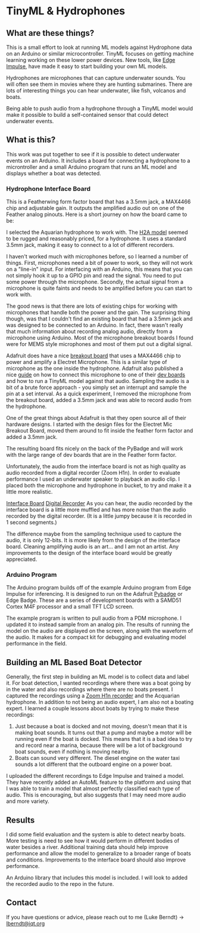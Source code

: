 # TinyML & Hydrophones

## What are these things?

This is a small effort to look at running ML models against Hydrophone data on an Arduino or similar microcontroller. TinyML focuses on getting machine learning working on these lower power devices. New tools, like [Edge Impulse](https://www.edgeimpulse.com), have made it easy to start building your own ML models. 

Hydrophones are microphones that can capture underwater sounds. You will often see them in movies where they are hunting submarines. There are lots of interesting things you can hear underwater, like fish, volcanos and boats. 

Being able to push audio from a hydrophone through a TinyML model would make it possible to build a self-contained sensor that could detect underwater events.

## What is this?

This work was put together to see if it is possible to detect underwater events on an Arduino. It includes a board for connecting a hydrophone to a microntroller and a small Arduino program that runs an ML model and displays whether a boat was detected.

### Hydrophone Interface Board

This is a Featherwing form factor board that has a 3.5mm jack, a MAX4466 chip and adjustable gain. It outputs the amplified audio out on one of the Feather analog pinouts. Here is a short journey on how the board came to be:

I selected the Aquarian hydrophone to work with. The [H2A model](https://www.aquarianaudio.com/h2a-hydrophone.html) seemed to be rugged and reasonably priced, for a hydrophone. It uses a standard 3.5mm jack, making it easy to connect to a lot of different recorders. 

I haven't worked much with microphones before, so I learned a number of things. First, microphones need a bit of power to work, so they will not work on a "line-in" input. For interfacing with an Arduino, this means that you can not simply hook it up to a GPIO pin and read the signal. You need to put some power through the microphone. Secondly, the actual signal from a microphone is quite faints and needs to be amplified before you can start to work with. 

The good news is that there are lots of existing chips for working with microphones that handle both the power and the gain. The surprising thing though, was that I couldn't find an existing board that had a 3.5mm jack and was designed to be connected to an Arduino. In fact, there wasn't really that much information about recording analog audio, directly from a microphone using Arduino. Most of the microphone breakout boards I found were for MEMS style microphones and most of them put out a digital signal. 

Adafruit does have a nice [breakout board](https://www.adafruit.com/product/1063) that uses a MAX4466 chip to power and amplify a Electret  Microphone. This is a similar type of microphone as the one inside the hydrophone. Adafruit also published a nice [guide](https://learn.adafruit.com/tensorflow-lite-for-edgebadge-kit-quickstart/assembly) on how to connect this microphone to one of their [dev boards](https://www.adafruit.com/product/4200) and how to run a TinyML model against that audio. Sampling the audio is a bit of a brute force approach - you simply set an interrupt and sample the pin at a set interval. As a quick experiment, I removed the microphone from the breakout board, added a 3.5mm jack and was able to record audio from the hydrophone.

One of the great things about Adafruit is that they open source all of their hardware designs. I started with the design files for the Electret Mic Breakout Board, moved them around to fit inside the feather form factor and added a 3.5mm jack.

The resulting board fits nicely on the back of the PyBadge and will work with the large range of dev boards that are in the Feather form factor.

Unfortunately, the audio from the interface board is not as high quality as audio recorded from a digital recorder (Zoom H1n). In order to evaluate performance I used an underwater speaker to playback an audio clip. I placed both the microphone and hydrophone in bucket, to try and make it a little more realistic. 

[Interface Board](media/FeatherWing-Audio-Test.wav)
[Digital Recorder](media/Digital-Recorder.wav)
As you can hear, the audio recorded by the interface board is a little more muffled and has more noise than the audio recorded by the digital recorder. (It is a little jumpy because it is recorded in 1 second segments.)

The difference maybe from the sampling technique used to capture the audio, it is only 12-bits. It is more likely from the design of the interface board. Cleaning amplifying audio is an art... and I am not an artist. Any improvements to the design of the interface board would be greatly appreciated.

### Arduino Program

The Arduino program builds off of the example Arduino program from Edge Impulse for inferencing. It is designed to run on the Adafruit [Pybadge](https://www.adafruit.com/product/4200) or Edge Badge. These are a series of development boards with a SAMD51 Cortex M4F processor and a small TFT LCD screen. 

The example program is written to pull audio from a PDM microphone. I updated it to instead sample from an analog pin. The results of running the model on the audio are displayed on the screen, along with the waveform of the audio. It makes for a compact kit for debugging and evaluating model performance in the field.

## Building an ML Based Boat Detector

Generally, the first step in building an ML model is to collect data and label it. For boat detection, I wanted recordings where there was a boat going by in the water and also recordings where there are no boats present. I captured the recordings using a [Zoom H1n recorder](https://zoomcorp.com/en/us/handheld-recorders/handheld-recorders/h1n-handy-recorder/) and the Acquarian hydrophone. In addition to not being an audio expert, I am also not a boating expert. I learned a couple lessons about boats by trying to make these recordings:

1. Just because a boat is docked and not moving, doesn't mean that it is making boat sounds. It turns out that a pump and maybe a motor will be running even if the boat is docked. This means that it is a bad idea to try and record near a marina, because there will be a lot of background boat sounds, even if nothing is moving nearby.
1. Boats can sound very different. The diesel engine on the water taxi sounds a lot different that the outboard engine on a power boat.

I uploaded the different recordings to Edge Impulse and trained a model. They have recently added an AutoML feature to the platform and using that I was able to train a model that almost perfectly classified each type of audio. This is encouraging, but also suggests that I may need more audio and more variety.

## Results 
I did some field evaluation and the system is able to detect nearby boats. More testing is need to see how it would perform in different bodies of water besides a river. Additional training data should help improve performance and allow the model to generalize to a broader range of boats and conditions. Improvements to the interface board should also improve performance.

An Arduino library that includes this model is included. I will look to added the recorded audio to the repo in the future.

## Contact

If you have questions or advice, please reach out to me (Luke Berndt) -> lberndt@iqt.org